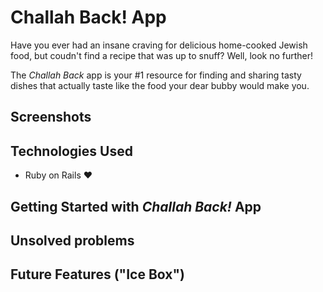 # Challah Back! App

Have you ever had an insane craving for delicious home-cooked Jewish food, but coudn't find a recipe that was up to snuff? Well, look no further! 

The _Challah Back_ app is your #1 resource for finding and sharing tasty dishes that actually taste like the food your dear bubby would make you. 

## Screenshots

## Technologies Used

- Ruby on Rails &hearts;

## Getting Started with _Challah Back!_ App

## Unsolved problems

## Future Features ("Ice Box")